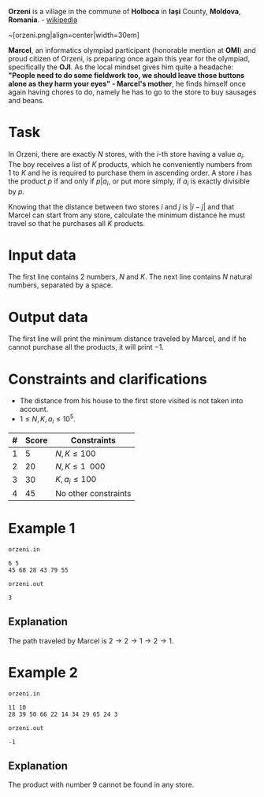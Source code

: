 **Orzeni** is a village in the commune of **Holboca** in **Iași** County, **Moldova**, **Romania**. - [wikipedia](https://ro.wikipedia.org/wiki/Orzeni,_Ia%C8%99i)

~[orzeni.png|align=center|width=30em]

**Marcel**, an informatics olympiad participant (honorable mention at **OMI**) and proud citizen of Orzeni, is preparing once again this year for the olympiad, specifically the **OJI**. As the local mindset gives him quite a headache: **"People need to do some fieldwork too, we should leave those buttons alone as they harm your eyes" - Marcel's mother**, he finds himself once again having chores to do, namely he has to go to the store to buy sausages and beans.

# Task

In Orzeni, there are exactly $N$ stores, with the $i$-th store having a value $a_i$. The boy receives a list of $K$ products, which he conveniently numbers from $1$ to $K$ and he is required to purchase them in ascending order. A store $i$ has the product $p$ if and only if $p | a_i$, or put more simply, if $a_i$ is exactly divisible by $p$.

Knowing that the distance between two stores $i$ and $j$ is $|i - j|$ and that Marcel can start from any store, calculate the minimum distance he must travel so that he purchases all $K$ products.

# Input data

The first line contains 2 numbers, $N$ and $K$. The next line contains $N$ natural numbers, separated by a space.

# Output data

The first line will print the minimum distance traveled by Marcel, and if he cannot purchase all the products, it will print $-1$.

# Constraints and clarifications

* The distance from his house to the first store visited is not taken into account.
* $1 \leq N,K,a_i \leq 10^5$.

| # | Score | Constraints |
| - | ----- | ------------ |
| 1 | 5 | $N,K \leq 100$ |
| 2 | 20 | $N,K \leq 1 \ \ 000$ |
| 3 | 30 | $K,a_i \leq 100$ |
| 4 | 45 | No other constraints |

# Example 1

`orzeni.in`
```
6 5
45 68 28 43 79 55 
```

`orzeni.out`
```
3
```

## Explanation

The path traveled by Marcel is $2 \rightarrow 2 \rightarrow 1 \rightarrow 2 \rightarrow 1$.

# Example 2

`orzeni.in`
```
11 10
28 39 50 66 22 14 34 29 65 24 3 
```

`orzeni.out`
```
-1
```

## Explanation

The product with number $9$ cannot be found in any store.